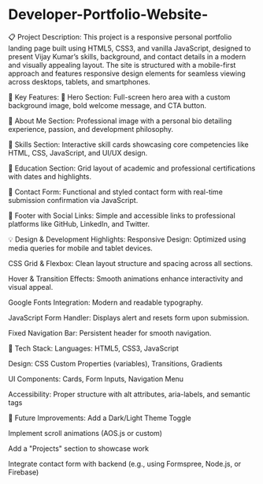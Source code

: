 # Developer-Portfolio-Website-
📋 Project Description: This project is a responsive personal portfolio landing page built using HTML5, CSS3, and vanilla JavaScript, designed to present Vijay Kumar’s skills, background, and contact details in a modern and visually appealing layout. The site is structured with a mobile-first approach and features responsive design elements for seamless viewing across desktops, tablets, and smartphones.

🎯 Key Features: 🔹 Hero Section: Full-screen hero area with a custom background image, bold welcome message, and CTA button.

🔹 About Me Section: Professional image with a personal bio detailing experience, passion, and development philosophy.

🔹 Skills Section: Interactive skill cards showcasing core competencies like HTML, CSS, JavaScript, and UI/UX design.

🔹 Education Section: Grid layout of academic and professional certifications with dates and highlights.

🔹 Contact Form: Functional and styled contact form with real-time submission confirmation via JavaScript.

🔹 Footer with Social Links: Simple and accessible links to professional platforms like GitHub, LinkedIn, and Twitter.

💡 Design & Development Highlights: Responsive Design: Optimized using media queries for mobile and tablet devices.

CSS Grid & Flexbox: Clean layout structure and spacing across all sections.

Hover & Transition Effects: Smooth animations enhance interactivity and visual appeal.

Google Fonts Integration: Modern and readable typography.

JavaScript Form Handler: Displays alert and resets form upon submission.

Fixed Navigation Bar: Persistent header for smooth navigation.

🧰 Tech Stack: Languages: HTML5, CSS3, JavaScript

Design: CSS Custom Properties (variables), Transitions, Gradients

UI Components: Cards, Form Inputs, Navigation Menu

Accessibility: Proper structure with alt attributes, aria-labels, and semantic tags

🚀 Future Improvements: Add a Dark/Light Theme Toggle

Implement scroll animations (AOS.js or custom)

Add a "Projects" section to showcase work

Integrate contact form with backend (e.g., using Formspree, Node.js, or Firebase)
